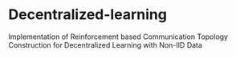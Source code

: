 # Decentralized-learning
Implementation of Reinforcement based Communication Topology Construction for Decentralized Learning with Non-IID Data
